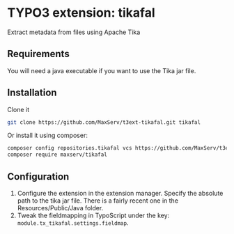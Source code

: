 # TYPO3 extension: tikafal
Extract metadata from files using Apache Tika

## Requirements
You will need a java executable if you want to use the Tika jar file.

## Installation
Clone it

```bash
git clone https://github.com/MaxServ/t3ext-tikafal.git tikafal
```

Or install it using composer:

```bash
composer config repositories.tikafal vcs https://github.com/MaxServ/t3ext-tikafal.git
composer require maxserv/tikafal
```

## Configuration

1. Configure the extension in the extension manager. Specify the absolute path to the tika jar file. There is a fairly recent one in the Resources/Public/Java folder.
2. Tweak the fieldmapping in TypoScript under the key: `module.tx_tikafal.settings.fieldmap`.
